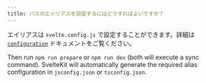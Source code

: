```yaml
---
title: パスのエイリアスを設定するにはどうすればよいですか？
---
```


エイリアスは `svelte.config.js` で設定することができます。詳細は [`configuration`](/docs/configuration#alias) ドキュメントをご覧ください。

Then run `npm run prepare` or `npm run dev` (both will execute a sync command). SvelteKit will automatically generate the required alias configuration in `jsconfig.json` or `tsconfig.json`.
